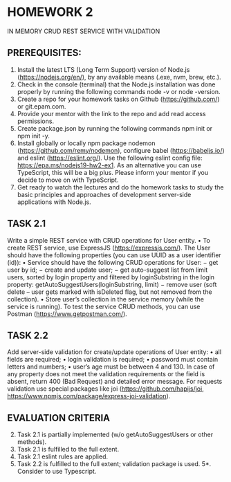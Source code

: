 # HOMEWORK 2
IN MEMORY CRUD REST SERVICE WITH VALIDATION
## PREREQUISITES:
1. Install the latest LTS (Long Term Support) version of Node.js (https://nodejs.org/en/), by any
available means (.exe, nvm, brew, etc.).
2. Check in the console (terminal) that the Node.js installation was done properly by running the
following commands node -v or node -version.
3. Create a repo for your homework tasks on Github (https://github.com/) or git.epam.com.
4. Provide your mentor with the link to the repo and add read access permissions.
5. Create package.json by running the following commands npm init or npm init -y.
6. Install globally or locally npm package nodemon (https://github.com/remy/nodemon),
configure babel (https://babeljs.io/) and eslint (https://eslint.org/).
Use the following eslint config file: https://epa.ms/nodejs19-hw2-ex1.
As an alternative you can use TypeScript, this will be a big plus. Please inform your mentor if
you decide to move on with TypeScript.
7. Get ready to watch the lectures and do the homework tasks to study the basic principles and
approaches of development server-side applications with Node.js.
## TASK 2.1
Write a simple REST service with CRUD operations for User entity.
• To create REST service, use ExpressJS (https://expressjs.com/).
The User should have the following properties (you can use UUID as a user identifier (id)):
• Service should have the following CRUD operations for User:
− get user by id;
− create and update user;
− get auto-suggest list from limit users, sorted by login property and filtered by loginSubstring in the login property:
getAutoSuggestUsers(loginSubstring, limit)
− remove user (soft delete – user gets marked with isDeleted flag, but not removed from the collection).
• Store user’s collection in the service memory (while the service is running).
To test the service CRUD methods, you can use Postman (https://www.getpostman.com/).
## TASK 2.2
Add server-side validation for create/update operations of User entity:
• all fields are required;
• login validation is required;
• password must contain letters and numbers;
• user’s age must be between 4 and 130.
In case of any property does not meet the validation requirements or the field is absent, return 400 (Bad Request) and detailed error message.
For requests validation use special packages like joi (https://github.com/hapijs/joi, https://www.npmjs.com/package/express-joi-validation).
## EVALUATION CRITERIA
2. Task 2.1 is partially implemented (w/o getAutoSuggestUsers or other methods).
3. Task 2.1 is fulfilled to the full extent.
4. Task 2.1 eslint rules are applied.
5. Task 2.2 is fulfilled to the full extent; validation package is used.
5*. Consider to use Typescript.

